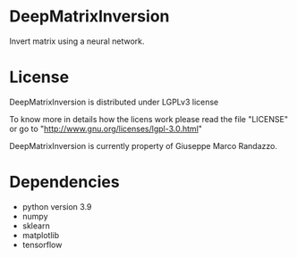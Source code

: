 # DeepMatrixInversion

Invert matrix using a neural network.


License
============

DeepMatrixInversion is distributed under LGPLv3 license

To know more in details how the licens work please read the file "LICENSE" or
go to "http://www.gnu.org/licenses/lgpl-3.0.html"

DeepMatrixInversion is currently property of Giuseppe Marco Randazzo.


Dependencies
============

- python version  3.9
- numpy
- sklearn
- matplotlib
- tensorflow
